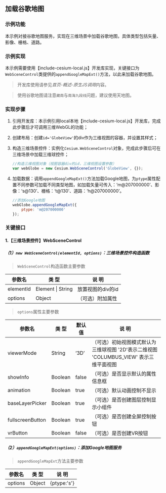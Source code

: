 ## 加载谷歌地图

### 示例功能

本示例对接谷歌地图服务，实现在三维场景中加载谷歌地图，具体类型包括矢量、影像、栅格、道路。

### 示例实现

本示例需要使用【include-cesium-local.js】开发库实现，关键接口为`WebSceneControl`类提供的`appendGoogleMapExt()`方法，以此来加载谷歌地图。

> 开发库使用请参见*首页-概述-原生JS调用*内容。

> 使用谷歌地图请注意`藏南`与`南海九段线`问题，建议使用天地图。

### 实现步骤

1. 引用开发库：本示例引用local本地【include-cesium-local.js】开发库，完成此步骤后才可调用三维WebGL的功能；

2. 创建布局：创建`id='GlobeView'`的div作为三维视图的容器，并设置其样式；

3. 构造三维场景控件：实例化`Cesium.WebSceneControl`对象，完成此步骤后可在三维场景中加载三维球控件；

   ``` javascript
   //构造三维视图对象（视图容器div的id，三维视图设置参数）
   var webGlobe = new Cesium.WebSceneControl('GlobeView', {});
   ```

4. 加载数据：调用`appendGoogleMapExt()`方法加载Google地图，为`ptype`属性配置不同参数可加载不同类型地图，如加载矢量可传入：‘m@207000000’、影像：‘s@130’、栅格：‘t@130’、道路：‘h@207000000’。

    ``` javascript
    //添加Google地图
    webGlobe.appendGoogleMapExt({
        ptype: 'm@207000000'
    });
    ```

### 关键接口

#### 1.【三维场景控件】WebSceneControl

##### （1）`new WebSceneControl(elementId, options)`：三维场景控件构造函数

> `WebSceneControl`构造函数主要参数

|参数名|类 型|说 明|
|-|-|-|
|elementId|Element \| String|放置视图的div的id|
|options|Object|（可选）附加属性|

> `options`属性主要参数

|参数名|类 型|默认值|说 明|
|-|-|-|-|
|viewerMode|String|‘3D’|（可选）初始视图模式默认为三维球视图 '2D'表示二维视图 'COLUMBUS_VIEW' 表示三维平面视图|
|showInfo|Boolean|false|（可选）是否显示默认的属性信息框|
|animation|Boolean|true|（可选）默认动画控制不显示|
|baseLayerPicker|Boolean|true|（可选）是否创建图层控制显示小组件|
|fullscreenButton|Boolean|true|（可选）是否创建全屏控制按钮|
|vrButton|Boolean|false|（可选）是否创建VR按钮|

##### （2）`appendGoogleMapExt(options)`：添加Google地图服务

> `appendGoogleMapExt`方法主要参数

|参数名|类 型|说 明|
|-|-|-|
|options|Object|{ptype:'s'}|
